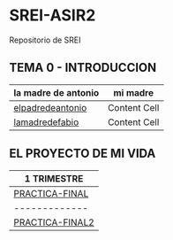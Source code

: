 # SREI-ASIR2
Repositorio de SREI
## TEMA 0 - INTRODUCCION
| la madre de antonio  | mi madre |
| ------------- | ------------- |
| [elpadredeantonio]()  | Content Cell  |
|  [lamadredefabio]()  | Content Cell  |


## EL PROYECTO DE MI VIDA
| 1 TRIMESTRE  |  
| ------------- | 
| [PRACTICA-FINAL](Proyecto_1TRIM/Documetacion.md)  | 
| ------------- | 
| [PRACTICA-FINAL2](Proyecto_1TRIM/Documetacion.md)  | 
